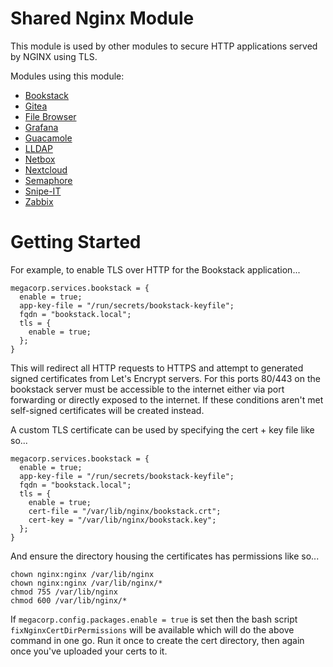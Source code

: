 # Shared Nginx Module
This module is used by other modules to secure HTTP applications served by NGINX using TLS.

Modules using this module:
- [Bookstack](https://github.com/rapture-mc/mgc-nixos/tree/main/modules/services/bookstack)
- [Gitea](https://github.com/rapture-mc/mgc-nixos/tree/main/modules/services/gitea)
- [File Browser](https://github.com/rapture-mc/mgc-nixos/tree/main/modules/services/file-browser)
- [Grafana](https://github.com/rapture-mc/mgc-nixos/tree/main/modules/services/grafana)
- [Guacamole](https://github.com/rapture-mc/mgc-nixos/tree/main/modules/services/guacamole)
- [LLDAP](https://github.com/rapture-mc/mgc-nixos/tree/main/modules/services/lldap)
- [Netbox](https://github.com/rapture-mc/mgc-nixos/tree/main/modules/services/netbox)
- [Nextcloud](https://github.com/rapture-mc/mgc-nixos/tree/main/modules/services/nextcloud)
- [Semaphore](https://github.com/rapture-mc/mgc-nixos/tree/main/modules/services/semaphore)
- [Snipe-IT](https://github.com/rapture-mc/mgc-nixos/tree/main/modules/services/snipe-it)
- [Zabbix](https://github.com/rapture-mc/mgc-nixos/tree/main/modules/services/zabbix)

# Getting Started
For example, to enable TLS over HTTP for the Bookstack application...
```
megacorp.services.bookstack = {
  enable = true;
  app-key-file = "/run/secrets/bookstack-keyfile";
  fqdn = "bookstack.local";
  tls = {
    enable = true;
  };
}
```
This will redirect all HTTP requests to HTTPS and attempt to generated signed certificates from Let's Encrypt servers. For this ports 80/443 on the bookstack server must be accessible to the internet either via port forwarding or directly exposed to the internet. If these conditions aren't met self-signed certificates will be created instead.

A custom TLS certificate can be used by specifying the cert + key file like so...
```
megacorp.services.bookstack = {
  enable = true;
  app-key-file = "/run/secrets/bookstack-keyfile";
  fqdn = "bookstack.local";
  tls = {
    enable = true;
    cert-file = "/var/lib/nginx/bookstack.crt";
    cert-key = "/var/lib/nginx/bookstack.key";
  };
}
```
And ensure the directory housing the certificates has permissions like so...
```
chown nginx:nginx /var/lib/nginx
chown nginx:nginx /var/lib/nginx/*
chmod 755 /var/lib/nginx
chmod 600 /var/lib/nginx/*
```
If `megacorp.config.packages.enable = true` is set then the bash script `fixNginxCertDirPermissions` will be available which will do the above command in one go. Run it once to create the cert directory, then again once you've uploaded your certs to it.

